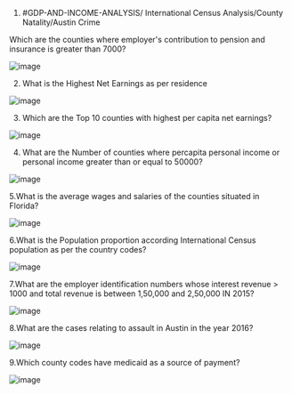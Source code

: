 1. #GDP-AND-INCOME-ANALYSIS/ International Census Analysis/County Natality/Austin Crime

Which are the counties where employer's contribution to pension and insurance is greater than 7000?

![image](https://user-images.githubusercontent.com/100778333/156700823-06733b9c-12e8-493f-a731-a178e1bfafdb.png)

2. What is the Highest Net Earnings as per residence

![image](https://user-images.githubusercontent.com/100778333/156701105-4a2de85b-3a44-4608-9b08-f90e0cd5b0c8.png)

3. Which are the Top 10 counties with highest per capita net earnings?

![image](https://user-images.githubusercontent.com/100778333/156702131-621baad5-524b-49aa-96c7-1615feee134b.png)

4. What are the Number of counties where percapita personal income or personal income greater than or equal to 50000?

![image](https://user-images.githubusercontent.com/100778333/156701976-95066c79-51bc-437d-9733-373158a4081c.png)

5.What is the average wages and salaries of the counties situated in Florida?

![image](https://user-images.githubusercontent.com/100778333/156736246-42fb7a76-917d-4c8a-aae6-a013f80a17b0.png)

6.What is the Population proportion according International Census population as per the country codes?

![image](https://user-images.githubusercontent.com/100778333/156813157-a783243f-732e-4edd-89d8-5317a2565ef0.png)

7.What are the employer identification numbers whose interest revenue > 1000 and total revenue is between 1,50,000 and 2,50,000 IN 2015?

![image](https://user-images.githubusercontent.com/100778333/156820954-28ff8074-11a4-4ad1-89b0-84faf09de6bb.png)

8.What are the cases relating to assault in Austin in the year 2016?

![image](https://user-images.githubusercontent.com/100778333/156870830-c9d17dd4-0bbe-4447-9f86-c87023cde778.png)

9.Which county codes have medicaid as a source of payment?

![image](https://user-images.githubusercontent.com/100778333/156872676-732763d7-76da-458a-a28b-6519b7fd6107.png)











